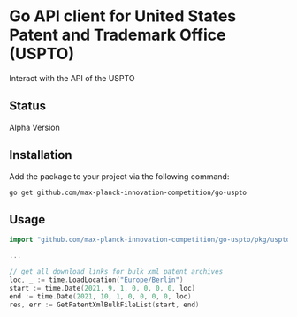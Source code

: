 # Go API client for United States Patent and Trademark Office (USPTO)

Interact with the API of the USPTO

## Status

Alpha Version

## Installation

Add the package to your project via the following command:

```shell
go get github.com/max-planck-innovation-competition/go-uspto
```

## Usage

```go
import "github.com/max-planck-innovation-competition/go-uspto/pkg/uspto" 

...

// get all download links for bulk xml patent archives 
loc, _ := time.LoadLocation("Europe/Berlin")
start := time.Date(2021, 9, 1, 0, 0, 0, 0, loc)
end := time.Date(2021, 10, 1, 0, 0, 0, 0, loc)
res, err := GetPatentXmlBulkFileList(start, end)
```